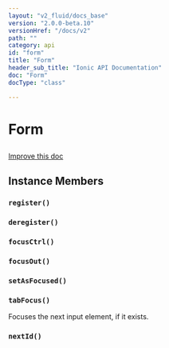 ```yaml
---
layout: "v2_fluid/docs_base"
version: "2.0.0-beta.10"
versionHref: "/docs/v2"
path: ""
category: api
id: "form"
title: "Form"
header_sub_title: "Ionic API Documentation"
doc: "Form"
docType: "class"

---
```










<h1 class="api-title">
<a class="anchor" name="form" href="#form"></a>

Form





</h1>

<a class="improve-v2-docs" href="http://github.com/driftyco/ionic/edit/master//src/util/form.ts#L0">
Improve this doc
</a>











<!-- @usage tag -->


<!-- @property tags -->



<!-- instance methods on the class -->

<h2><a class="anchor" name="instance-members" href="#instance-members"></a>Instance Members</h2>

<div id="register"></div>

<h3>
<a class="anchor" name="register" href="#register"></a>
<code>register()</code>
  

</h3>












<div id="deregister"></div>

<h3>
<a class="anchor" name="deregister" href="#deregister"></a>
<code>deregister()</code>
  

</h3>












<div id="focusCtrl"></div>

<h3>
<a class="anchor" name="focusCtrl" href="#focusCtrl"></a>
<code>focusCtrl()</code>
  

</h3>












<div id="focusOut"></div>

<h3>
<a class="anchor" name="focusOut" href="#focusOut"></a>
<code>focusOut()</code>
  

</h3>












<div id="setAsFocused"></div>

<h3>
<a class="anchor" name="setAsFocused" href="#setAsFocused"></a>
<code>setAsFocused()</code>
  

</h3>












<div id="tabFocus"></div>

<h3>
<a class="anchor" name="tabFocus" href="#tabFocus"></a>
<code>tabFocus()</code>
  

</h3>

Focuses the next input element, if it exists.











<div id="nextId"></div>

<h3>
<a class="anchor" name="nextId" href="#nextId"></a>
<code>nextId()</code>
  

</h3>













<!-- related link --><!-- end content block -->


<!-- end body block -->


